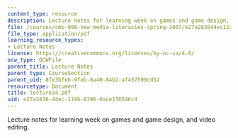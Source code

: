 ```yaml
---
content_type: resource
description: Lecture notes for learning week on games and game design, and video editing.
file: /courses/cms-998-new-media-literacies-spring-2007/e27a283644ec119b87960ace156546c4_lecture24.pdf
file_type: application/pdf
learning_resource_types:
- Lecture Notes
license: https://creativecommons.org/licenses/by-nc-sa/4.0/
ocw_type: OCWFile
parent_title: Lecture Notes
parent_type: CourseSection
parent_uid: 8fe3bfeb-9feb-8a40-84b2-af457599cd52
resourcetype: Document
title: lecture24.pdf
uid: e27a2836-44ec-119b-8796-0ace156546c4
---
```

Lecture notes for learning week on games and game design, and video editing.